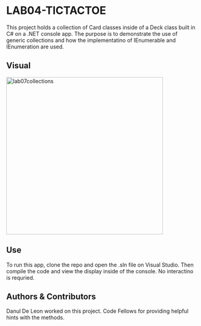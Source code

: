 # LAB04-TICTACTOE
This project holds a collection of Card classes inside of a Deck class built in C# on a .NET console app. The purpose is to demonstrate the use of generic collections and how the implementatino of IEnumerable and IEnumeration are used.

## Visual
<img width="415" alt="lab07collections" src="https://user-images.githubusercontent.com/25948479/47131399-5382ce00-d253-11e8-87bc-68c27015d806.PNG">


## Use
To run this app, clone the repo and open the .sln file on Visual Studio. Then compile the code and view the display inside of the console.  No interactino is requried.

## Authors & Contributors
Danul De Leon worked on this project.
Code Fellows for providing helpful hints with the methods.